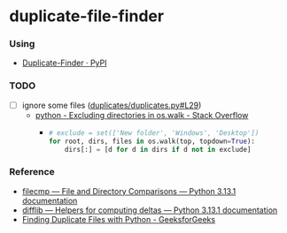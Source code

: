 duplicate-file-finder
=====================
### Using
- [Duplicate-Finder · PyPI](https://pypi.org/project/Duplicate-Finder/)

### TODO
- [ ] ignore some files ([duplicates/duplicates.py#L29](https://github.com/akcarsten/Duplicate-Finder/blob/master/duplicates/duplicates.py#L29))
  - [python - Excluding directories in os.walk - Stack Overflow](https://stackoverflow.com/questions/19859840/excluding-directories-in-os-walk)
    - ```python
      # exclude = set(['New folder', 'Windows', 'Desktop'])
      for root, dirs, files in os.walk(top, topdown=True):
          dirs[:] = [d for d in dirs if d not in exclude]
      ```

### Reference
- [filecmp — File and Directory Comparisons — Python 3.13.1 documentation](https://docs.python.org/3/library/filecmp.html)
- [difflib — Helpers for computing deltas — Python 3.13.1 documentation](https://docs.python.org/3/library/difflib.html)
- [Finding Duplicate Files with Python - GeeksforGeeks](https://www.geeksforgeeks.org/finding-duplicate-files-with-python/)
